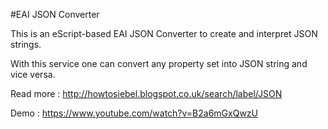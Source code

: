 #EAI JSON Converter

This is an eScript-based EAI JSON Converter to create and interpret JSON strings.

With this service one can convert any property set into JSON string and vice versa. 

Read more : http://howtosiebel.blogspot.co.uk/search/label/JSON

Demo : https://www.youtube.com/watch?v=B2a6mGxQwzU

